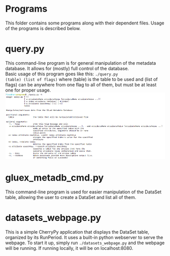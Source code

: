 # Programs
This folder contains some programs along with their dependent files. Usage of the programs is described below.

# query.py
This command-line program is for general manipulation of the metadata database. It allows for (mostly) full control of the database.
<br />Basic usage of this program goes like this: <code>./query.py (table) (list of flags)</code> where (table) is the table to be 
used and (list of flags) can be anywhere from one flag to all of them, but must be at least one for proper usage.
<br /><img src="/imgs/help_message.png" />

# gluex_metadb_cmd.py
This command-line program is used for easier manipulation of the DataSet table, allowing the user to create a DataSet and list all of them.

# datasets_webpage.py
This is a simple CherryPy application that displays the DataSet table, organized by its RunPeriod. It uses a built-in python webserver to serve the webpage.
To start it up, simply run <code>./datasets_webpage.py</code> and the webpage will be running. If running locally, it will be on localhost:8080.
